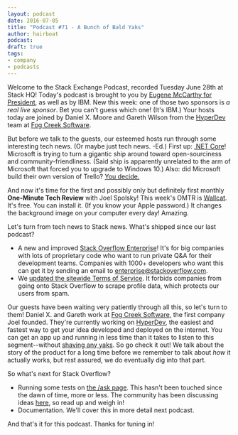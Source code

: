 ```yaml
---
layout: podcast
date: 2016-07-05
title: "Podcast #71 - A Bunch of Bald Yaks"
author: hairboat
podcast: 
draft: true
tags:
- company
- podcasts
---
```


Welcome to the Stack Exchange Podcast, recorded Tuesday June 28th at Stack HQ! Today's podcast is brought to you by [Eugene McCarthy for President](https://en.wikipedia.org/wiki/Eugene_McCarthy_presidential_campaign,_1968), as well as by IBM. New this week: one of those two sponsors is *a real live sponsor*. Bet you can't guess which one! (It's IBM.) Your hosts today are joined by Daniel X. Moore and Gareth Wilson from the [HyperDev](https://hyperdev.com) team at [Fog Creek Software](http://www.fogcreek.com).

But before we talk to the guests, our esteemed hosts run through some interesting tech news. (Or maybe just tech news. -Ed.) First up: [.NET Core](https://blogs.msdn.microsoft.com/dotnet/2016/06/27/announcing-net-core-1-0/)! Microsoft is trying to turn a gigantic ship around toward open-sourciness and community-friendliness. (Said ship is apparently unrelated to the arm of Microsoft that forced you to upgrade to Windows 10.) Also: did Microsoft build their own version of Trello? [You decide.](https://i.stack.imgur.com/QwT4S.png) 

And now it's time for the first and possibly only but definitely first monthly **One-Minute Tech Review** with Joel Spolsky! This week's OMTR is [Wallcat](https://www.wall.cat). It's free. You can install it. (If you know your Apple password.) It changes the background image on your computer every day! Amazing.

Let's turn from tech news to Stack news. What's shipped since our last podcast? 

* A new and improved [Stack Overflow Enterprise](http://meta.stackexchange.com/a/197549/165581)! It's for big companies with lots of proprietary code who want to run private Q&A for their development teams. Companies with 1000+ developers who want this can get it by sending an email to [enterprise@stackoverflow.com](mailto:enterprise@stackoverflow.com).
* We [updated the sitewide Terms of Service](http://meta.stackexchange.com/q/277369/165581). It forbids companies from going onto Stack Overflow to scrape profile data, which protects our users from spam. 

Our guests have been waiting very patiently through all this, so let's turn to them! Daniel X. and Gareth work at [Fog Creek Software](http://www.fogcreek.com), the first company Joel founded. They're currently working on [HyperDev](https://hyperdev.com), the easiest and fastest way to get your idea developed and deployed on the internet. You can get an app up and running in less time  than it takes to listen to this segment--without [shaving any yaks](http://ronjeffries.com/articles/016-0607/yaks/). So go check it out! We talk about the story of the product for a long time before we remember to talk about *how* it actually works, but rest assured, we do eventually dig into that part.

So what's next for Stack Overflow? 

* Running some tests on [the /ask page](http://stackoverflow.com/questions/ask). This hasn't been touched since the dawn of time, more or less. The community has been discussing ideas [here](http://meta.stackoverflow.com/q/326868/865899), so read up and weigh in!
* Documentation. We'll cover this in more detail next podcast.

And that's it for this podcast. Thanks for tuning in!
